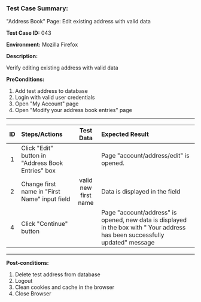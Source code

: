 
### Test Case Summary:

"Address Book" Page: Edit existing address with valid data

**Test Case ID:** 043

**Environment:** Mozilla Firefox

**Description:**

Verify editing existing address with valid data

**PreConditions:**
1. Add test address to database
2. Login with valid user credentials
3. Open "My Account" page
4. Open "Modify your address book entries" page

---

|      ID       | Steps/Actions            |  Test Data  | Expected Result |
|:------------:|:------------------------|:---------------:|:---------------|
|1| Click "Edit" button in "Address Book Entries" box | | Page "account/address/edit" is opened.
|2| Change first name in "First Name" input field | valid new first name | Data is displayed in the field                 
|4| Click "Continue" button |  | Page "account/address" is opened, new data is displayed in the box with " Your address has been successfully updated" message
---

**Post-conditions:**
1. Delete test address from database
2. Logout
3. Clean cookies and cache in the browser
4. Close Browser